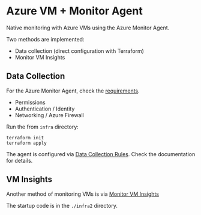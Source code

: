 # Azure VM + Monitor Agent

Native monitoring with Azure VMs using the Azure Monitor Agent.

Two methods are implemented:
- Data collection (direct configuration with Terraform)
- Monitor VM Insights

## Data Collection

For the Azure Monitor Agent, check the [requirements][1].

- Permissions
- Authentication / Identity
- Networking / Azure Firewall

Run the from `infra` directory:

```
terraform init
terraform apply
```

The agent is configured via [Data Collection Rules][2]. Check the documentation for details.


## VM Insights

Another method of monitoring VMs is via [Monitor VM Insights][3]

The startup code is in the `./infra2` directory.




[1]: https://learn.microsoft.com/en-us/azure/azure-monitor/agents/azure-monitor-agent-manage?tabs=azure-portal
[2]: https://learn.microsoft.com/en-us/azure/azure-monitor/agents/data-collection-rule-azure-monitor-agent?tabs=portal
[3]: https://learn.microsoft.com/en-us/azure/azure-monitor/vm/vminsights-overview
